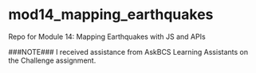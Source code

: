 # mod14_mapping_earthquakes
Repo for Module 14: Mapping Earthquakes with JS and APIs

###NOTE###
I received assistance from AskBCS Learning Assistants on the Challenge assignment.
